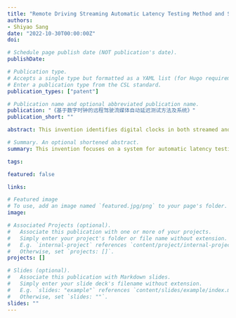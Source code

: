 ```yaml
---
title: "Remote Driving Streaming Automatic Latency Testing Method and System Based on Digital Clock"
authors:
- Shiyao Sang
date: "2022-10-30T00:00:00Z"
doi:

# Schedule page publish date (NOT publication's date).
publishDate:

# Publication type.
# Accepts a single type but formatted as a YAML list (for Hugo requirements).
# Enter a publication type from the CSL standard.
publication_types: ["patent"]

# Publication name and optional abbreviated publication name.
publication: "《基于数字时钟的远程驾驶流媒体自动延迟测试方法及系统》"
publication_short: ""

abstract: This invention identifies digital clocks in both streamed and pulled videos using screen regions and screenshots. Image recognition is used to calculate time differences between the clocks, followed by simple outlier filtering and basic statistical analysis to measure latency. In later stages, OpenCV was integrated to automatically detect clock regions and improve image preprocessing. This enhanced the accuracy and efficiency of the system, leading to better overall performance in latency testing.

# Summary. An optional shortened abstract.
summary: This invention focuses on a system for automatic latency testing in remote driving video streams. Utilizing digital clock recognition from screen regions and image processing techniques, it calculates the time differences between the streamed and pulled video streams. The integration of OpenCV for clock detection and image preprocessing has significantly enhanced software performance.

tags:

featured: false

links:

# Featured image
# To use, add an image named `featured.jpg/png` to your page's folder. 
image:

# Associated Projects (optional).
#   Associate this publication with one or more of your projects.
#   Simply enter your project's folder or file name without extension.
#   E.g. `internal-project` references `content/project/internal-project/index.md`.
#   Otherwise, set `projects: []`.
projects: []

# Slides (optional).
#   Associate this publication with Markdown slides.
#   Simply enter your slide deck's filename without extension.
#   E.g. `slides: "example"` references `content/slides/example/index.md`.
#   Otherwise, set `slides: ""`.
slides: ""
---
```

